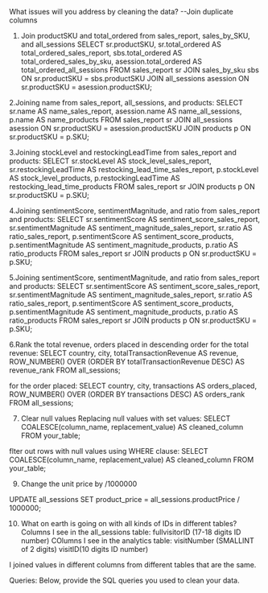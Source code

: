 What issues will you address by cleaning the data?
--Join duplicate columns
1. Join productSKU and total_ordered from sales_report, sales_by_SKU, and all_sessions
   SELECT
    sr.productSKU,
    sr.total_ordered AS total_ordered_sales_report,
    sbs.total_ordered AS total_ordered_sales_by_sku,
    asession.total_ordered AS total_ordered_all_sessions
FROM
    sales_report sr
JOIN
    sales_by_sku sbs ON sr.productSKU = sbs.productSKU
JOIN
    all_sessions asession ON sr.productSKU = asession.productSKU;

2.Joining name from sales_report, all_sessions, and products:
SELECT
    sr.name AS name_sales_report,
    asession.name AS name_all_sessions,
    p.name AS name_products
FROM
    sales_report sr
JOIN
    all_sessions asession ON sr.productSKU = asession.productSKU
JOIN
    products p ON sr.productSKU = p.SKU;

3.Joining stockLevel and restockingLeadTime from sales_report and products:
SELECT
    sr.stockLevel AS stock_level_sales_report,
    sr.restockingLeadTime AS restocking_lead_time_sales_report,
    p.stockLevel AS stock_level_products,
    p.restockingLeadTime AS restocking_lead_time_products
FROM
    sales_report sr
JOIN
    products p ON sr.productSKU = p.SKU;

4.Joining sentimentScore, sentimentMagnitude, and ratio from sales_report and products:
SELECT
    sr.sentimentScore AS sentiment_score_sales_report,
    sr.sentimentMagnitude AS sentiment_magnitude_sales_report,
    sr.ratio AS ratio_sales_report,
    p.sentimentScore AS sentiment_score_products,
    p.sentimentMagnitude AS sentiment_magnitude_products,
    p.ratio AS ratio_products
FROM
    sales_report sr
JOIN
    products p ON sr.productSKU = p.SKU;

5.Joining sentimentScore, sentimentMagnitude, and ratio from sales_report and products:
SELECT
    sr.sentimentScore AS sentiment_score_sales_report,
    sr.sentimentMagnitude AS sentiment_magnitude_sales_report,
    sr.ratio AS ratio_sales_report,
    p.sentimentScore AS sentiment_score_products,
    p.sentimentMagnitude AS sentiment_magnitude_products,
    p.ratio AS ratio_products
FROM
    sales_report sr
JOIN
    products p ON sr.productSKU = p.SKU;

6.Rank the total revenue, orders placed in descending order
for the total revenue:
SELECT
    country,
    city,
    totalTransactionRevenue AS revenue,
    ROW_NUMBER() OVER (ORDER BY totalTransactionRevenue DESC) AS revenue_rank
FROM
    all_sessions;

for the order placed:
SELECT
    country,
    city,
    transactions AS orders_placed,
    ROW_NUMBER() OVER (ORDER BY transactions DESC) AS orders_rank
FROM
    all_sessions;
    
7. Clear null values
Replacing null values with set values:
SELECT
    COALESCE(column_name, replacement_value) AS cleaned_column
FROM
    your_table;

flter out rows with null values using WHERE clause:
SELECT
    COALESCE(column_name, replacement_value) AS cleaned_column
FROM
    your_table;

9. Change the unit price by /1000000

UPDATE all_sessions
SET product_price = all_sessions.productPrice / 1000000;

10. What on earth is going on with all kinds of IDs in different tables?
   Columns I see in the all_sessions table:
      fullvisitorID (17-18 digits ID number)
   COlumns I see in the analytics table:
      visitNumber (SMALLINT of 2 digits)
      visitID(10 digits ID number)

I joined values in different columns from different tables that are the same.



Queries:
Below, provide the SQL queries you used to clean your data.


